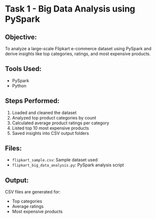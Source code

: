 # Task 1 - Big Data Analysis using PySpark

## Objective:
To analyze a large-scale Flipkart e-commerce dataset using PySpark and derive insights like top categories, ratings, and most expensive products.

## Tools Used:
- PySpark
- Python

## Steps Performed:
1. Loaded and cleaned the dataset
2. Analyzed top product categories by count
3. Calculated average product ratings per category
4. Listed top 10 most expensive products
5. Saved insights into CSV output folders

## Files:
- `flipkart_sample.csv`: Sample dataset used
- `flipkart_big_data_analysis.py`: PySpark analysis script

## Output:
CSV files are generated for:
- Top categories
- Average ratings
- Most expensive products
